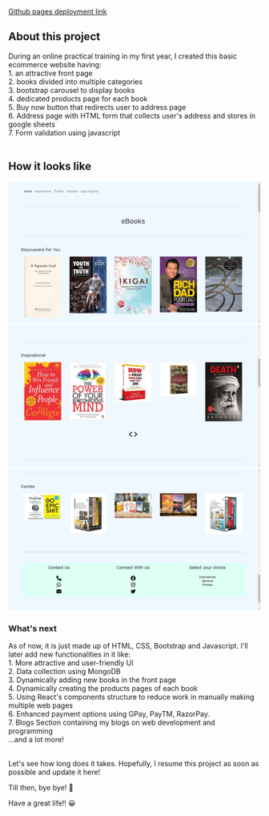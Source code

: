 <a href = 'https://shubham-kpl.github.io/Basic-Website-2/' target='_blank'>Github pages deployment link</a>

<h2>About this project</h2>

During an online practical training in my first year, I created this basic ecommerce website having:<br /> 1. an attractive front page<br /> 2. books divided into multiple categories<br /> 3. bootstrap carousel to display books<br /> 4. dedicated products page for each book<br /> 5. Buy now button that redirects user to address page<br /> 6. Address page with HTML form that collects user's address and stores in
google sheets<br /> 7. Form validation using javascript<br />
<br />

<h2>How it looks like</h2>
<img src="components/images/project-picture-1.png">
<img src="components/images/project-picture-2.png">
<img src="components/images/project-picture-3.png">

<h3> What's next </h3>
As of now, it is just made up of HTML, CSS, Bootstrap and Javascript. I'll
later add new functionalities in it like: <br /> 1. More attractive and user-friendly UI<br /> 2. Data collection using MongoDB<br /> 3. Dynamically adding new books in the front page<br /> 4. Dynamically creating the products pages of each book <br /> 5. Using React's components structure to reduce work in manually making
multiple web pages<br /> 6. Enhanced payment options using GPay, PayTM, RazorPay.<br /> 7. Blogs Section containing my blogs on web development and programming<br />
...and a lot more!<br /><br />

Let's see how long does it takes. Hopefully, I resume this project as soon as possible and update it here!<br />

Till then, bye bye! 👋<br />

Have a great life!! 😀<br />
